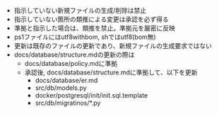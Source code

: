 + 指示していない新規ファイルの生成/削除は禁止
+ 指示していない箇所の類推による変更は承認を必ず得る
+ 準拠と指示した場合は、類推を禁止。準拠元を厳密に反映
+ ps1ファイルにはutf8withbom, shではutf8(bom無)
+ 更新は既存のファイルの更新であり、新規ファイルの生成要求ではない
+ docs/database/structure.mdの更新の際は
    - docs/database/policy.mdに準拠
    - 承認後, docs/database/structure.mdに準拠して、以下を更新
        - docs/database/er.md
        - src/db/models.py
        - docker/postgresql/init/init.sql.template
        - src/db/migratinos/*.py